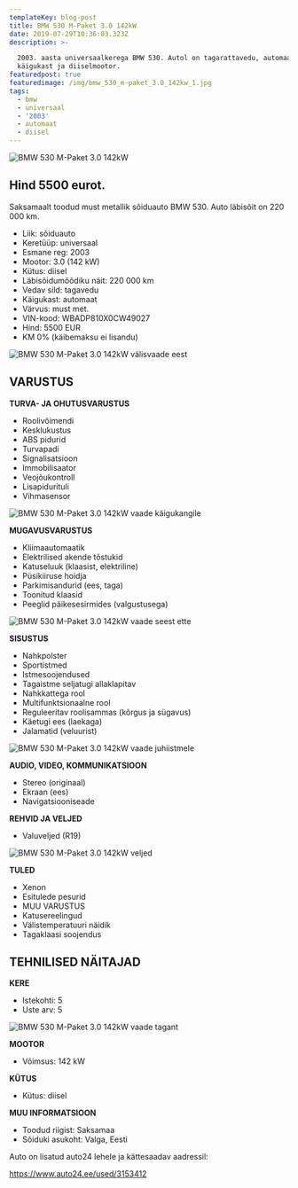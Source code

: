 ```yaml
---
templateKey: blog-post
title: BMW 530 M-Paket 3.0 142kW
date: 2019-07-29T10:36:03.323Z
description: >-

  2003. aasta universaalkerega BMW 530. Autol on tagarattavedu, automaat
  käigukast ja diiselmootor.
featuredpost: true
featuredimage: /img/bmw_530_m-paket_3.0_142kw_1.jpg
tags:
  - bmw
  - universaal
  - '2003'
  - automaat
  - diisel
---
```

![BMW 530 M-Paket 3.0 142kW](/img/bmw_530_m-paket_3.0_142kw_1.jpg "BMW 530 M-Paket 3.0 142kW")

## Hind 5500 eurot.

Saksamaalt toodud must metallik sõiduauto BMW 530. Auto läbisõit on 220 000 km.

* Liik:	sõiduauto
* Keretüüp:	universaal
* Esmane reg:	2003
* Mootor:	3.0 (142 kW)
* Kütus:	diisel
* Läbisõidumõõdiku näit:	220 000 km
* Vedav sild:	tagavedu
* Käigukast:	automaat
* Värvus:	must met.
* VIN-kood:	WBADP810X0CW49027
* Hind:	5500 EUR
* KM 0% (käibemaksu ei lisandu)

![BMW 530 M-Paket 3.0 142kW välisvaade eest](/img/bmw_530_m-paket_3.0_142kw_2.jpg "BMW 530 M-Paket 3.0 142kW välisvaade eest")

## VARUSTUS

**TURVA- JA OHUTUSVARUSTUS**

* Roolivõimendi
* Kesklukustus
* ABS pidurid
* Turvapadi
* Signalisatsioon
* Immobilisaator
* Veojõukontroll
* Lisapidurituli
* Vihmasensor

![BMW 530 M-Paket 3.0 142kW vaade käigukangile](/img/bmw_530_m-paket_3.0_142kw_8.jpg "BMW 530 M-Paket 3.0 142kW vaade käigukangile")

**MUGAVUSVARUSTUS**

* Kliimaautomaatik
* Elektrilised akende tõstukid
* Katuseluuk (klaasist, elektriline)
* Püsikiiruse hoidja
* Parkimisandurid (ees, taga)
* Toonitud klaasid
* Peeglid päikesesirmides (valgustusega)

![BMW 530 M-Paket 3.0 142kW vaade seest ette](/img/bmw_530_m-paket_3.0_142kw_9.jpg "BMW 530 M-Paket 3.0 142kW vaade seest ette")

**SISUSTUS**

* Nahkpolster
* Sportistmed
* Istmesoojendused
* Tagaistme seljatugi allaklapitav
* Nahkkattega rool
* Multifunktsionaalne rool
* Reguleeritav roolisammas (kõrgus ja sügavus)
* Käetugi ees (laekaga)
* Jalamatid (veluurist)

![BMW 530 M-Paket 3.0 142kW vaade juhiistmele](/img/bmw_530_m-paket_3.0_142kw_6.jpg "BMW 530 M-Paket 3.0 142kW vaade juhiistmele")

**AUDIO, VIDEO, KOMMUNIKATSIOON**

* Stereo (originaal)
* Ekraan (ees)
* Navigatsiooniseade

**REHVID JA VELJED**

* Valuveljed (R19)

![BMW 530 M-Paket 3.0 142kW veljed](/img/bmw_530_m-paket_3.0_142kw_4.jpg "BMW 530 M-Paket 3.0 142kW veljed")

**TULED**

* Xenon
* Esitulede pesurid
* MUU VARUSTUS
* Katusereelingud
* Välistemperatuuri näidik
* Tagaklaasi soojendus

## TEHNILISED NÄITAJAD

**KERE**

* Istekohti:	5
* Uste arv:	5

![BMW 530 M-Paket 3.0 142kW vaade tagant](/img/bmw_530_m-paket_3.0_142kw_10.jpg "BMW 530 M-Paket 3.0 142kW vaade tagant")

**MOOTOR**

* Võimsus:	142 kW

**KÜTUS**

* Kütus:	diisel

**MUU INFORMATSIOON**

* Toodud riigist: Saksamaa
* Sõiduki asukoht: Valga, Eesti

Auto on lisatud auto24 lehele ja kättesaadav aadressil:

https://www.auto24.ee/used/3153412
